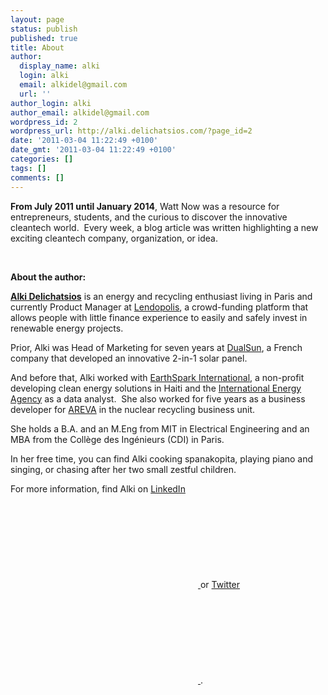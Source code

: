 ```yaml
---
layout: page
status: publish
published: true
title: About
author:
  display_name: alki
  login: alki
  email: alkidel@gmail.com
  url: ''
author_login: alki
author_email: alkidel@gmail.com
wordpress_id: 2
wordpress_url: http://alki.delichatsios.com/?page_id=2
date: '2011-03-04 11:22:49 +0100'
date_gmt: '2011-03-04 11:22:49 +0100'
categories: []
tags: []
comments: []
---
```

<p><strong>From July 2011 until January 2014</strong>, Watt Now was a resource for entrepreneurs, students, and the curious to&nbsp;discover the innovative cleantech world.&nbsp; Every week, a blog article was written highlighting a&nbsp;new exciting cleantech company, organization, or&nbsp;idea.</p>
<p>&nbsp;</p>
<p><strong>About the author:</strong></p>
<p><a href="https://www.linkedin.com/in/alki-delichatsios-84b8922/" target="_blank" rel="noopener"><strong>Alki Delichatsios</strong></a> is an energy and recycling enthusiast living in Paris and currently Product Manager at <a href="https://www.lendopolis.com/" target="_blank" rel="noopener">Lendopolis</a>, a crowd-funding platform that allows people with little finance experience to easily and safely invest in renewable energy projects.
<p>Prior, Alki was Head of Marketing for seven years at <a href="https://dualsun.com/" target="_blank" rel="noopener">DualSun</a>, a French company that developed an innovative 2-in-1 solar panel.</p>
<p>And before that, Alki worked with <a href="http://earthsparkinternational.org/">EarthSpark International</a>, a non-profit developing clean energy solutions in Haiti and the <a href="https://www.iea.org/" target="_blank" rel="noopener">International Energy Agency</a> as a data analyst.&nbsp; She also worked for five years as a business developer for <a href="http://areva.com/">AREVA</a>&nbsp;in the nuclear recycling business unit.
<p>She holds a B.A. and an M.Eng from MIT in Electrical Engineering and an MBA from the Coll&egrave;ge des Ingénieurs (CDI) in Paris.</p>
<p>In her free time, you can find Alki cooking spanakopita, playing piano and singing, or chasing after her two small zestful children.</p>
<p>For more information, find Alki on <a href="https://www.linkedin.com/in/alki-delichatsios-84b8922/" target="_blank"> LinkedIn<svg class="svg-icon"><use xlink:href="/assets/minima-social-icons.svg#linkedin"></use></svg> <span class="username"> </span></a> or <a href="https://www.twitter.com/alkidel" target="_blank">Twitter<svg class="svg-icon"><use xlink:href="/assets/minima-social-icons.svg#twitter"></use></svg> <span class="username"></span></a>.</p>
